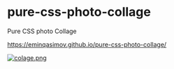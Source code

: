 # pure-css-photo-collage
Pure CSS photo Collage

https://eminqasimov.github.io/pure-css-photo-collage/

[![colage.png](https://i.postimg.cc/R0xJLNCQ/colage.png)](https://eminqasimov.github.io/pure-css-photo-collage/)
